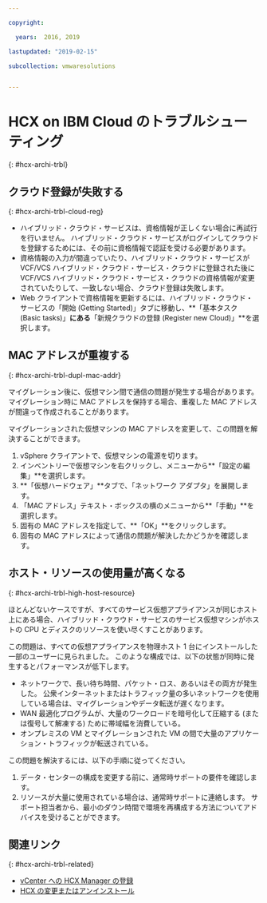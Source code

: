 ```yaml
---

copyright:

  years:  2016, 2019

lastupdated: "2019-02-15"

subcollection: vmwaresolutions


---
```

# HCX on IBM Cloud のトラブルシューティング
{: #hcx-archi-trbl}

## クラウド登録が失敗する
{: #hcx-archi-trbl-cloud-reg}

* ハイブリッド・クラウド・サービスは、資格情報が正しくない場合に再試行を行いません。 ハイブリッド・クラウド・サービスがログインしてクラウドを登録するためには、その前に資格情報で認証を受ける必要があります。
* 資格情報の入力が間違っていたり、ハイブリッド・クラウド・サービスが VCF/VCS ハイブリッド・クラウド・サービス・クラウドに登録された後に VCF/VCS ハイブリッド・クラウド・サービス・クラウドの資格情報が変更されていたりして、一致しない場合、クラウド登録は失敗します。
* Web クライアントで資格情報を更新するには、ハイブリッド・クラウド・サービスの「開始 (Getting Started)」タブに移動し、**「基本タスク (Basic tasks)」**にある**「新規クラウドの登録 (Register new Cloud)」**を選択します。

## MAC アドレスが重複する
{: #hcx-archi-trbl-dupl-mac-addr}

マイグレーション後に、仮想マシン間で通信の問題が発生する場合があります。 マイグレーション時に MAC アドレスを保持する場合、重複した MAC アドレスが間違って作成されることがあります。

マイグレーションされた仮想マシンの MAC アドレスを変更して、この問題を解決することができます。

1. vSphere クライアントで、仮想マシンの電源を切ります。
2. インベントリーで仮想マシンを右クリックし、メニューから**「設定の編集」**を選択します。
3. **「仮想ハードウェア」**タブで、「ネットワーク アダプタ」を展開します。
4. 「MAC アドレス」テキスト・ボックスの横のメニューから**「手動」**を選択します。
5. 固有の MAC アドレスを指定して、**「OK」**をクリックします。
6. 固有の MAC アドレスによって通信の問題が解決したかどうかを確認します。

## ホスト・リソースの使用量が高くなる
{: #hcx-archi-trbl-high-host-resource}

ほとんどないケースですが、すべてのサービス仮想アプライアンスが同じホスト上にある場合、ハイブリッド・クラウド・サービスのサービス仮想マシンがホストの CPU とディスクのリソースを使い尽くすことがあります。

この問題は、すべての仮想アプライアンスを物理ホスト 1 台にインストールした一部のユーザーに見られました。 このような構成では、以下の状態が同時に発生するとパフォーマンスが低下します。
* ネットワークで、長い待ち時間、パケット・ロス、あるいはその両方が発生した。 公衆インターネットまたはトラフィック量の多いネットワークを使用している場合は、マイグレーションやデータ転送が遅くなります。
* WAN 最適化プログラムが、大量のワークロードを暗号化して圧縮する (または復号して解凍する) ために帯域幅を消費している。
* オンプレミスの VM とマイグレーションされた VM の間で大量のアプリケーション・トラフィックが転送されている。

この問題を解決するには、以下の手順に従ってください。

1. データ・センターの構成を変更する前に、通常時サポートの要件を確認します。
2. リソースが大量に使用されている場合は、通常時サポートに連絡します。 サポート担当者から、最小のダウン時間で環境を再構成する方法についてアドバイスを受けることができます。

## 関連リンク
{: #hcx-archi-trbl-related}

* [vCenter への HCX Manager の登録](/docs/services/vmwaresolutions/archiref/hcx-archi?topic=vmware-solutions-hcx-archi-reg-vcenter)
* [HCX の変更またはアンインストール](/docs/services/vmwaresolutions/archiref/hcx-archi?topic=vmware-solutions-hcx-archi-mod-uninstall)
